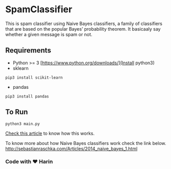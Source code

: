# SpamClassifier
This is spam classifier using Naive Bayes classifiers, a family of classifiers that are based on the popular Bayes’
probability theorem. It basicaaly say whether a given message is spam or not. 

## Requirements

* Python >= 3
  [https://www.python.org/downloads/](Install python3)
* sklearn
```
pip3 install scikit-learn 
```

* pandas

```
pip3 install pandas 
```


## To Run
```
python3 main.py
```

<a href="https://medium.com/@iamHarin/spam-classifier-in-12-lines-38744dcdcda8"> Check this article</a> to know how this works.

To know more about how Naive Bayes classifiers work check the link below.
http://sebastianraschka.com/Articles/2014_naive_bayes_1.html


### Code with :heart: Harin
